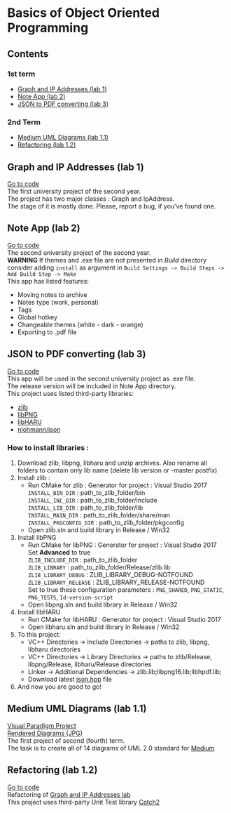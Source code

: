 # Basics of Object Oriented Programming

## Contents
### 1st term
* [Graph and IP Addresses (lab 1)](#graph-and-ip-addresses-lab-1)
* [Note App (lab 2)](#note-app-lab-2)
* [JSON to PDF converting (lab 3)](#json-to-pdf-converting-lab-3)
### 2nd Term
* [Medium UML Diagrams (lab 1.1)](#medium-uml-diagrams-lab-1.1)
* [Refactoring (lab 1.2)](#refactoring-lab-1.2)

## Graph and IP Addresses (lab 1)
[Go to code](https://github.com/knu-2nd-tochanenko/OOP/tree/master/Algorithms%2C%20Qt%20and%20Libraries/Graph-IP-Addresses)\
The first university project of the second year.\
The project has two major classes : Graph and IpAddress.\
The stage of it is mostly done. Please, report a bug, if you've found one.

## Note App (lab 2)
[Go to code](https://github.com/knu-2nd-tochanenko/OOP/tree/master/Algorithms%2C%20Qt%20and%20Libraries/Note-App)\
The second university project of the second year.\
**WARNING** If themes and .exe file are not presented in *Build* directory consider adding `install` as argument in `Build Settings -> Build Steps -> Add Build Step -> Make`\
This app has listed features:
* Moving notes to archive
* Notes type (work, personal)
* Tags
* Global hotkey
* Changeable themes (white - dark - orange)
* Exporting to .pdf file

## JSON to PDF converting (lab 3)
[Go to code](https://github.com/knu-2nd-tochanenko/OOP/tree/master/Algorithms%2C%20Qt%20and%20Libraries/JsonToPdf)\
This app will be used in the second university project as .exe file.\
The release version will be included in Note App directory.\
This project uses listed third-party libraries:
* [zlib](http://www.zlib.net/)
* [libPNG](http://www.libpng.org/)
* [libHARU](http://libharu.org/)
* [nlohmann/json](https://github.com/nlohmann/json)

### How to install libraries :
1. Download zlib, libpng, libharu and unzip archives. Also rename all folders to contain only lib name (delete lib version or -master postfix)
2. Install zlib :
    - Run CMake for zlib :
        Generator for project : Visual Studio 2017\
        `INSTALL_BIN_DIR` : path_to_zlib_folder/bin\
        `INSTALL_INC_DIR` : path_to_zlib_folder/include\
        `INSTALL_LIB_DIR` : path_to_zlib_folder/lib\
        `INSTALL_MAIN_DIR` : path_to_zlib_folder/share/man\
        `INSTALL_PKGCONFIG_DIR` : path_to_zlib_folder/pkgconfig
    - Open zlib.sln and build library in Release / Win32
3. Install libPNG
    - Run CMake for libPNG :
        Generator for project : Visual Studio 2017\
        Set **Advanced** to true\
        `ZLIB_INCLUDE_DIR` : path_to_zlib_folder\
        `ZLIB_LIBRARY` : path_to_zlib_folder/Release/zlib.lib\
        `ZLIB_LIBRARY_DEBUG` : ZLIB_LIBRARY_DEBUG-NOTFOUND\
        `ZLIB_LIBRARY_RELEASE` : ZLIB_LIBRARY_RELEASE-NOTFOUND\
        Set to true these configuration parameters : `PNG_SHARED`, `PNG_STATIC`, `PNG_TESTS`, `Id-version-script`
    - Open libpng.sln and build library in Release / Win32
4. Install libHARU
    - Run CMake for libHARU :
        Generator for project : Visual Studio 2017
    - Open libharu.sln and build library in Release / Win32
5. To this project:
    - VC++ Directories -> Include Directories -> paths to zlib, libpng, libharu directories
    - VC++ Directories -> Library Directories -> paths to zlib/Release, libpng/Release, libharu/Release directories
    - Linker -> Additional Dependencies -> zlib.lib;libpng16.lib;libhpdf.lib;
    - Download latest [json.hpp](https://github.com/nlohmann/json/releases) file
6. And now you are good to go!

## Medium UML Diagrams (lab 1.1)
[Visual Paradigm Project](https://github.com/knu-2nd-tochanenko/OOP/tree/master/UML/1_lab)\
[Rendered Diagrams (JPG)](https://github.com/knu-2nd-tochanenko/OOP/tree/master/UML/1_lab/images)\
The first project of second (fourth) term.\
The task is to create all of 14 diagrams of UML 2.0 standard for [Medium](https://medium.com)

## Refactoring (lab 1.2)
[Go to code](https://github.com/knu-2nd-tochanenko/OOP/tree/master/UML/2_lab)\
Refactoring of [Graph and IP Addresses lab](https://github.com/knu-2nd-tochanenko/OOP/tree/master/Algorithms%2C%20Qt%20and%20Libraries/Graph-IP-Addresses)\
This project uses third-party Unit Test library [Catch2](https://github.com/catchorg/Catch2)